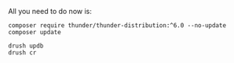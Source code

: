 All you need to do now is:

```
composer require thunder/thunder-distribution:^6.0 --no-update
composer update

drush updb
drush cr
```
